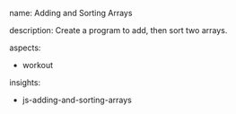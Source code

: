 name: Adding and Sorting Arrays

description: Create a program to add, then sort two arrays.

aspects:
  - workout

insights:
  - js-adding-and-sorting-arrays